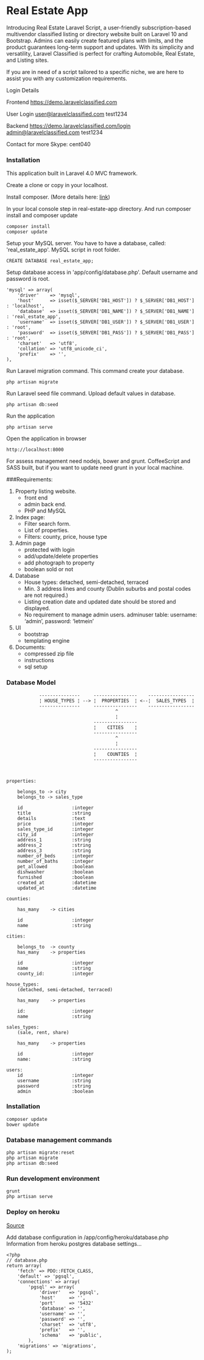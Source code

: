 # Real Estate App

Introducing Real Estate Laravel Script, a user-friendly subscription-based multivendor classified listing or directory website built on Laravel 10 and Bootstrap. Admins can easily create featured plans with limits, and the product guarantees long-term support and updates. With its simplicity and versatility, Laravel Classified is perfect for crafting Automobile, Real Estate, and Listing sites.

If you are in need of a script tailored to a specific niche, we are here to assist you with any customization requirements.

Login Details

Frontend https://demo.laravelclassified.com

User Login user@laravelclassified.com test1234

Backend https://demo.laravelclassified.com/login admin@laravelclassified.com test1234

Contact for more Skype: cent040

### Installation



This application built in Laravel 4.0 MVC framework.

Create a clone or copy in your localhost.

Install composer. (More details here: [link](http://getcomposer.org/download/))

In your local console step in real-estate-app directory. And run composer install and composer update

    composer install
    composer update
    
Setup your MySQL server. You have to have a database, called: 'real_estate_app'. MySQL script in root folder.

    CREATE DATABASE real_estate_app;

Setup database access in 'app/config/database.php'. Default username and password is root.

    'mysql' => array(
        'driver'    => 'mysql',
        'host'      => isset($_SERVER['DB1_HOST']) ? $_SERVER['DB1_HOST'] : 'localhost',
        'database'  => isset($_SERVER['DB1_NAME']) ? $_SERVER['DB1_NAME'] : 'real_estate_app',
        'username'  => isset($_SERVER['DB1_USER']) ? $_SERVER['DB1_USER'] : 'root',
        'password'  => isset($_SERVER['DB1_PASS']) ? $_SERVER['DB1_PASS'] : 'root',
        'charset'   => 'utf8',
        'collation' => 'utf8_unicode_ci',
        'prefix'    => '',
    ),

Run Laravel migration command. This command create your database.

    php artisan migrate

Run Laravel seed file command. Upload default values in database.

    php artisan db:seed

Run the application

    php artisan serve

Open the application in browser

    http://localhost:8000

For assess management need nodejs, bower and grunt. CoffeeScript and SASS built, but if you want to update need grunt in your local machine.


###Requirements:

1. Property listing website.
    - front end
    - admin back end.
    - PHP and MySQL
2. Index page:
    - Filter search form.
    - List of properties.
    - Filters: county, price, house type
3. Admin page
    - protected with login
    - add/update/delete properties
    - add photograph to property
    - boolean sold or not
4. Database
    - House types: detached, semi-detached, terraced
    - Min. 3 address lines and county (Dublin suburbs and postal codes are not required.)
    - Listing creation date and updated date should be stored and displayed.
    - No requirement to manage admin users. adminuser table: username: ‘admin’, password: ‘letmein’
5. UI
    - bootstrap
    - templating engine
6. Documents:
    - compressed zip file
    - instructions
    - sql setup

### Database Model

                ---------------     ----------------    -----------------
                ¦ HOUSE_TYPES ¦ --> ¦  PROPERTIES  ¦ <--¦  SALES_TYPES  ¦
                ---------------     ----------------    -----------------
                                            ^
                                            ¦
                                    ----------------
                                    ¦    CITIES    ¦
                                    ----------------
                                            ^
                                            ¦
                                    ----------------
                                    ¦    COUNTIES  ¦
                                    ----------------



    properties:

        belongs_to -> city
        belongs_to -> sales_type

        id                  :integer
        title               :string
        details             :text
        price               :integer
        sales_type_id       :integer
        city_id             :integer
        address_1           :string
        address_2           :string
        address_3           :string
        number_of_beds      :integer
        number_of_baths     :integer
        pet_allowed         :boolean
        dishwasher          :boolean
        furnished           :boolean
        created_at          :datetime
        updated_at          :datetime

    counties:

        has_many    -> cities

        id                  :integer
        name                :string

    cities:

        belongs_to  -> county
        has_many    -> properties

        id                  :integer
        name                :string
        county_id:          :integer

    house_types:
        (detached, semi-detached, terraced)

        has_many    -> properties

        id:                 :integer
        name                :string

    sales_types:
        (sale, rent, share)

        has_many    -> properties

        id                  :integer
        name:               :string

    users:
        id                  :integer
        username            :string
        password            :string
        admin               :boolean

### Installation

    composer update
    bower update

### Database management commands

    php artisan migrate:reset
    php artisan migrate
    php artisan db:seed

### Run development environment

    grunt
    php artisan serve

### Deploy on heroku

[Source](http://blog.enge.me/post/a-comprehensive-tutorial-for-deploying-laravel-4-on-heroku)


Add database configuration in /app/config/heroku/database.php
Information from heroku postgres database settings...
    
    <?php
    // database.php
    return array(
        'fetch' => PDO::FETCH_CLASS,
        'default' => 'pgsql',
        'connections' => array(
            'pgsql' => array(
                'driver'   => 'pgsql',
                'host'     => '',
                'port'     => '5432'
                'database' => '',
                'username' => '',
                'password' => '',
                'charset'  => 'utf8',
                'prefix'   => '',
                'schema'   => 'public',
            ),
        'migrations' => 'migrations',
    );
